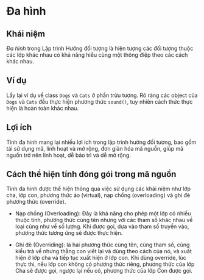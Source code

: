 # Đa hình

## Khái niệm

*Đa hình* trong Lập trình Hướng đối tượng là hiện tượng các đối tượng thuộc các lớp khác nhau có khả năng hiểu cùng một thông điệp theo các cách khác nhau.

## Ví dụ

Lấy lại ví dụ về class `Dogs` và `Cats` ở phần trừu tượng. Rõ ràng các object của `Dogs` và `Cats` đều thực hiện phương thức `sound()`, tuy nhiên cách thức thực hiện là hoàn toàn khác nhau.

## Lợi ích

Tính đa hình mang lại nhiều lợi ích trong lập trình hướng đối tượng, bao gồm tái sử dụng mã, linh hoạt và mở rộng, đơn giản hóa mã nguồn, giúp mã nguồn trở nên linh hoạt, dễ bảo trì và dễ mở rộng.

## Cách thể hiện tính đóng gói trong mã nguồn

Tính đa hình được thể hiện thông qua việc sử dụng các khái niệm như lớp cha, lớp con, phương thức ảo (virtual), nạp chồng (overloading) và ghi đè phương thức (override).

- Nạp chồng (Overloading): Đây là khả năng cho phép một lớp có nhiều thuộc tính, phương thức cùng tên nhưng với các tham số khác nhau về loại cũng như về số lượng. Khi được gọi, dựa vào tham số truyền vào, phương thức tương ứng sẽ được thực hiện.

- Ghi đè (Overriding): là hai phương thức cùng tên, cùng tham số, cùng kiểu trả về nhưng thằng con viết lại và dùng theo cách của nó, và xuất hiện ở lớp cha và tiếp tục xuất hiện ở lớp con. Khi dùng override, lúc thực thi, nếu lớp con không có phương thức riêng, phương thức của lớp Cha sẽ được gọi, ngược lại nếu có, phương thức của lớp Con được gọi.
